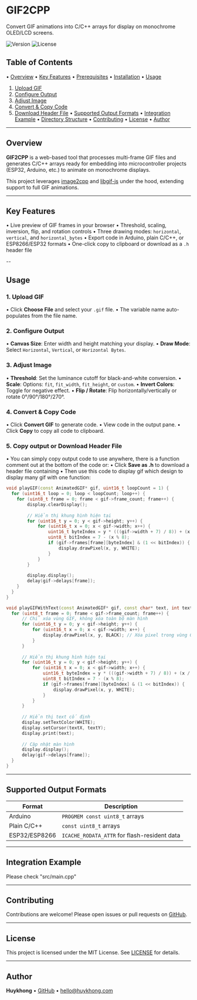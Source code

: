 # GIF2CPP

Convert GIF animations into C/C++ arrays for display on monochrome OLED/LCD screens.

![Version](https://img.shields.io/badge/version-1.0.0-blue?style=flat)&nbsp;![License](https://img.shields.io/badge/license-MIT-green?style=flat)

## Table of Contents

• [Overview](#overview)
• [Key Features](#key-features)
• [Prerequisites](#prerequisites)
• [Installation](#installation)
• [Usage](#usage)
  1. [Upload GIF](#1-upload-gif)
  2. [Configure Output](#2-configure-output)
  3. [Adjust Image](#3-adjust-image)
  4. [Convert & Copy Code](#4-convert--copy-code)
  5. [Download Header File](#5-download-header-file)
• [Supported Output Formats](#supported-output-formats)
• [Integration Example](#integration-example)
• [Directory Structure](#directory-structure)
• [Contributing](#contributing)
• [License](#license)
• [Author](#author)

---

## Overview

**GIF2CPP** is a web-based tool that processes multi-frame GIF files and generates C/C++ arrays ready for embedding into microcontroller projects (ESP32, Arduino, etc.) to animate on monochrome displays.

This project leverages [image2cpp](https://github.com/javl/image2cpp) and [libgif-js](https://github.com/buzzfeed/libgif-js) under the hood, extending support to full GIF animations.

---

## Key Features

• Live preview of GIF frames in your browser
• Threshold, scaling, inversion, flip, and rotation controls
• Three drawing modes: `horizontal`, `vertical`, and `horizontal_bytes`
• Export code in Arduino, plain C/C++, or ESP8266/ESP32 formats
• One-click copy to clipboard or download as a `.h` header file

--

## Usage

### 1. Upload GIF

• Click **Choose File** and select your `.gif` file.
• The variable name auto-populates from the file name.

### 2. Configure Output

• **Canvas Size**: Enter width and height matching your display.
• **Draw Mode**: Select `Horizontal`, `Vertical`, or `Horizontal Bytes`.

### 3. Adjust Image

• **Threshold**: Set the luminance cutoff for black-and-white conversion.
• **Scale**: Options: `fit`, `fit_width`, `fit_height`, or `custom`.
• **Invert Colors**: Toggle for negative effect.
• **Flip / Rotate**: Flip horizontally/vertically or rotate 0°/90°/180°/270°.

### 4. Convert & Copy Code

• Click **Convert GIF** to generate code.
• View code in the output pane.
• Click **Copy** to copy all code to clipboard.

### 5. Copy output or Download Header File
• You can simply copy output code to use anywhere, there is a function comment out at the bottom of the code or:
• Click **Save as .h** to download a header file containing
• Then use this code to display gif which design to display many gif with one function:
```cpp
void playGIF(const AnimatedGIF* gif, uint16_t loopCount = 1) {
  for (uint16_t loop = 0; loop < loopCount; loop++) {
    for (uint8_t frame = 0; frame < gif->frame_count; frame++) {
        display.clearDisplay();
        
        // Hiển thị khung hình hiện tại
        for (uint16_t y = 0; y < gif->height; y++) {
            for (uint16_t x = 0; x < gif->width; x++) {
                uint16_t byteIndex = y * (((gif->width + 7) / 8)) + (x / 8);
                uint8_t bitIndex = 7 - (x % 8);
                if (gif->frames[frame][byteIndex] & (1 << bitIndex)) {
                    display.drawPixel(x, y, WHITE);
                }
            }
        }
        
        display.display();
        delay(gif->delays[frame]);
    }
  }
}

void playGIFWithText(const AnimatedGIF* gif, const char* text, int textX, int textY) {
  for (uint8_t frame = 0; frame < gif->frame_count; frame++) {
      // Chỉ xóa vùng GIF, không xóa toàn bộ màn hình
      for (uint16_t y = 0; y < gif->height; y++) {
          for (uint16_t x = 0; x < gif->width; x++) {
              display.drawPixel(x, y, BLACK); // Xóa pixel trong vùng GIF
          }
      }
      
      // Hiển thị khung hình hiện tại
      for (uint16_t y = 0; y < gif->height; y++) {
          for (uint16_t x = 0; x < gif->width; x++) {
              uint16_t byteIndex = y * (((gif->width + 7) / 8)) + (x / 8);
              uint8_t bitIndex = 7 - (x % 8);
              if (gif->frames[frame][byteIndex] & (1 << bitIndex)) {
                  display.drawPixel(x, y, WHITE);
              }
          }
      }
      
      // Hiển thị text cố định
      display.setTextColor(WHITE);
      display.setCursor(textX, textY);
      display.print(text);
      
      // Cập nhật màn hình
      display.display();
      delay(gif->delays[frame]);
  }
}

```
---

## Supported Output Formats

| Format       | Description                                        |
| ------------ | -------------------------------------------------- |
| Arduino      | `PROGMEM const uint8_t` arrays                     |
| Plain C/C++  | `const uint8_t` arrays                             |
| ESP32/ESP8266| `ICACHE_RODATA_ATTR` for flash-resident data       |

---

## Integration Example

Please check "src/main.cpp"


---

## Contributing

Contributions are welcome! Please open issues or pull requests on [GitHub](https://github.com/<your-username>/gif2cpp).

---

## License

This project is licensed under the MIT License. See [LICENSE](LICENSE) for details.

---

## Author

**Huykhong** • [GitHub](https://github.com/huykhoong) • hello@huykhong.com


